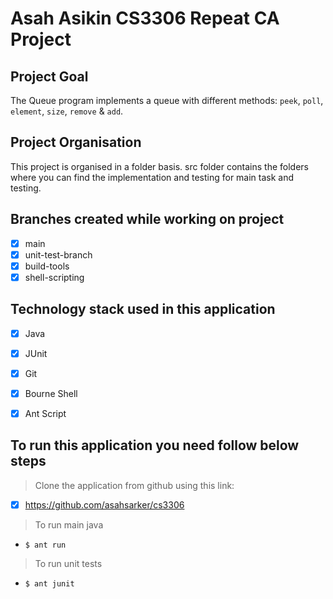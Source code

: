 # Asah Asikin CS3306 Repeat CA Project

## Project Goal 
The Queue program implements a queue with different methods: ```peek```, ```poll```, ```element```, ```size```, ```remove``` & ```add```. 

## Project Organisation 
This project is organised in a folder basis. src folder contains the folders where you can find  the implementation and testing for main task and testing. 

## Branches created while working on project 
- [x] main 
- [x] unit-test-branch 
- [x] build-tools 
- [x] shell-scripting
## Technology stack used in this application

- [x] Java
- [x] JUnit
- [x] Git
- [x] Bourne Shell
- [x] Ant Script



## To run this application you need follow below steps

> Clone the application from github using this link:
- [x] https://github.com/asahsarker/cs3306

> To run main java 
- `$ ant run`

> To run unit tests 
- `$ ant junit`



